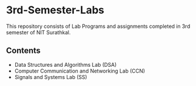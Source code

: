 # 3rd-Semester-Labs
This repository consists of Lab Programs and assignments completed in 3rd semester of NIT Surathkal.
## Contents
- Data Structures and Algorithms Lab (DSA)
- Computer Communication and Networking Lab (CCN)
- Signals and Systems Lab (SS)
